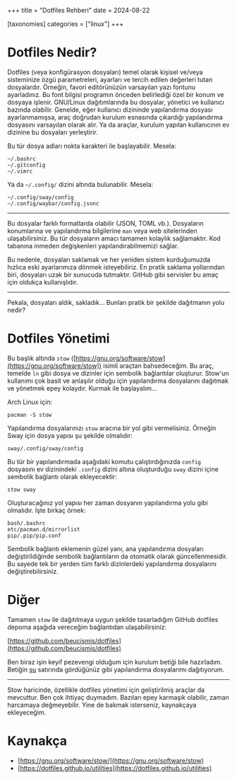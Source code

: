 +++
title = "Dotfiles Rehberi"
date = 2024-08-22

[taxonomies]
categories = ["linux"]
+++

# Dotfiles Nedir?

Dotfiles (veya konfigürasyon dosyaları) temel olarak kişisel ve/veya sisteminize özgü parametreleri, ayarları ve tercih edilen değerleri tutan dosyalardır. Örneğin, favori editörünüzün varsayılan yazı fontunu ayarladınız. Bu font bilgisi programın önceden belirlediği özel bir konum ve dosyaya işlenir. GNU/Linux dağıtımlarında bu dosyalar, yönetici ve kullanıcı bazında olabilir. Genelde, eğer kullanıcı dizininde yapılandırma dosyası ayarlanmamışsa, araç doğrudan kurulum esnasında çıkardığı yapılandırma dosyasını varsayılan olarak alır. Ya da araçlar, kurulum yapılan kullanıcının ev dizinine bu dosyaları yerleştirir.

Bu tür dosya adları nokta karakteri ile başlayabilir. Mesela:

```
~/.bashrc
~/.gitconfig
~/.vimrc
```

Ya da `~/.config/` dizini altında bulunabilir. Mesela:

```
~/.config/sway/config
~/.config/waybar/config.jsonc
```

---

Bu dosyalar farklı formatlarda olabilir (JSON, TOML vb.). Dosyaların konumlarına ve yapılandırma bilgilerine `man` veya web sitelerinden ulaşabilirsiniz. Bu tür dosyaların amacı tamamen kolaylık sağlamaktır. Kod tabanına inmeden değişkenleri yapılandırabilmemizi sağlar.

Bu nedenle, dosyaları saklamak ve her yeniden sistem kurduğumuzda hızlıca eski ayarlarımıza dönmek isteyebiliriz. En pratik saklama yollarından biri, dosyaları uzak bir sunucuda tutmaktır. GitHub gibi servisler bu amaç için oldukça kullanışlıdır.

---

Pekala, dosyaları aldık, sakladık... Bunları pratik bir şekilde dağıtmanın yolu nedir?

# Dotfiles Yönetimi

Bu başlık altında `stow` ([https://gnu.org/software/stow](https://gnu.org/software/stow)) isimli araçtan bahsedeceğim. Bu araç, temelde `ln` gibi dosya ve dizinler için sembolik bağlantılar oluşturur. Stow'un kullanımı çok basit ve anlaşılır olduğu için yapılandırma dosyalarını dağıtmak ve yönetmek epey kolaydır. Kurmak ile başlayalım...

Arch Linux için:

```
pacman -S stow
```

Yapılandırma dosyalarınızı `stow` aracına bir yol gibi vermelisiniz. Örneğin Sway için dosya yapısı şu şekilde olmalıdır:

```
sway/.config/sway/config
```

Bu tür bir yapılandırmada aşağıdaki komutu çalıştırdığınızda `config` dosyasını ev dizinindeki `.config` dizini altına oluşturduğu `sway` dizini içine sembolik bağlantı olarak ekleyecektir:

```
stow sway
```

Oluşturacağınız yol yapısı her zaman dosyanın yapılandırma yolu gibi olmalıdır. İşte birkaç örnek:

```
bash/.bashrc
etc/pacman.d/mirrorlist
pip/.pip/pip.conf
```

Sembolik bağlantı eklemenin güzel yanı, ana yapılandırma dosyaları değiştirildiğinde sembolik bağlantıların da otomatik olarak güncellenmesidir. Bu sayede tek bir yerden tüm farklı dizinlerdeki yapılandırma dosyalarını değiştirebilirsiniz.

# Diğer

Tamamen `stow` ile dağıtılmaya uygun şekilde tasarladığım GitHub dotfiles depoma aşağıda vereceğim bağlantıdan ulaşabilirsiniz:

[https://github.com/beucismis/dotfiles](https://github.com/beucismis/dotfiles)

Ben biraz işin keyif pezevengi olduğum için kurulum betiği bile hazırladım. Betiğin [şu](https://github.com/beucismis/dotfiles/blob/main/install.sh#L27) satırında gördüğünüz gibi yapılandırma dosyalarımı dağıtıyorum.

---

Stow haricinde, özellikle dotfiles yönetimi için geliştirilmiş araçlar da mevcuttur. Ben çok ihtiyaç duymadım. Bazıları epey karmaşık olabilir, zaman harcamaya değmeyebilir. Yine de bakmak isterseniz, kaynakçaya ekleyeceğim.

# Kaynakça

- [https://gnu.org/software/stow/](https://gnu.org/software/stow)
- [https://dotfiles.github.io/utilities](https://dotfiles.github.io/utilities)
